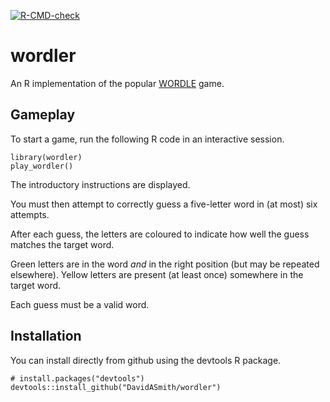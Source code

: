 <!-- badges: start -->
[![R-CMD-check](https://github.com/DavidASmith/wordler/workflows/R-CMD-check/badge.svg)](https://github.com/DavidASmith/wordler/actions)
<!-- badges: end -->

# wordler

An R implementation of the popular 
[WORDLE](https://www.powerlanguage.co.uk/wordle/) game.

## Gameplay

To start a game, run the following R code in an interactive session.

```{r}
library(wordler)
play_wordler()
```

The introductory instructions are displayed.

You must then attempt to correctly guess a five-letter word in (at most) six 
attempts.

After each guess, the letters are coloured to indicate how well the guess 
matches the target word.

Green letters are in the word _and_ in the right position (but may be repeated 
elsewhere). Yellow letters are present (at least once) somewhere in the target 
word.

Each guess must be a valid word.

## Installation

You can install directly from github using the devtools R package.

```{r}
# install.packages("devtools")
devtools::install_github("DavidASmith/wordler")
```
